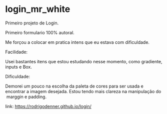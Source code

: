 # login_mr_white
Primeiro projeto de Login. 

Primeiro formulario 100% autoral. 

Me forçou a colocar em pratica intens  que eu estava com dificuldade.


Facilidade:

Usei bastantes itens que estou estudando nesse momento, como gradiente, inputs e Box. 

Dificuldade:

Demorei um pouco na escolha da paleta de cores para ser usada e encontrar a imagem desejada. 
Estou tendo mais clareza na manipulação do  marggin e padding.

link: https://rodrigodenner.github.io/login/ 

